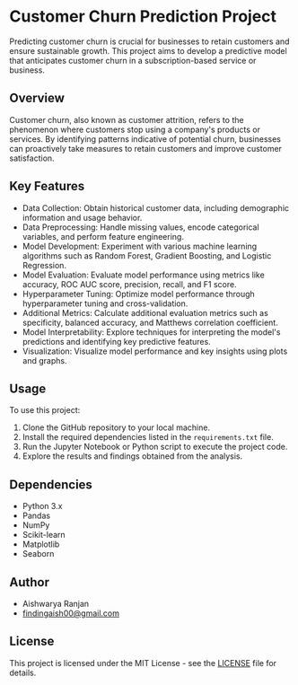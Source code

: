 # Customer Churn Prediction Project

Predicting customer churn is crucial for businesses to retain customers and ensure sustainable growth. This project aims to develop a predictive model that anticipates customer churn in a subscription-based service or business.

## Overview

Customer churn, also known as customer attrition, refers to the phenomenon where customers stop using a company's products or services. By identifying patterns indicative of potential churn, businesses can proactively take measures to retain customers and improve customer satisfaction.

## Key Features

- Data Collection: Obtain historical customer data, including demographic information and usage behavior.
- Data Preprocessing: Handle missing values, encode categorical variables, and perform feature engineering.
- Model Development: Experiment with various machine learning algorithms such as Random Forest, Gradient Boosting, and Logistic Regression.
- Model Evaluation: Evaluate model performance using metrics like accuracy, ROC AUC score, precision, recall, and F1 score.
- Hyperparameter Tuning: Optimize model performance through hyperparameter tuning and cross-validation.
- Additional Metrics: Calculate additional evaluation metrics such as specificity, balanced accuracy, and Matthews correlation coefficient.
- Model Interpretability: Explore techniques for interpreting the model's predictions and identifying key predictive features.
- Visualization: Visualize model performance and key insights using plots and graphs.

## Usage

To use this project:

1. Clone the GitHub repository to your local machine.
2. Install the required dependencies listed in the `requirements.txt` file.
3. Run the Jupyter Notebook or Python script to execute the project code.
4. Explore the results and findings obtained from the analysis.

## Dependencies

- Python 3.x
- Pandas
- NumPy
- Scikit-learn
- Matplotlib
- Seaborn

## Author

- Aishwarya Ranjan
- findingaish00@gmail.com

## License

This project is licensed under the MIT License - see the [LICENSE](LICENSE) file for details.
